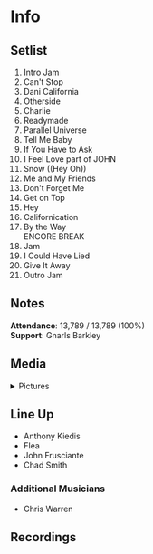 # Info

## Setlist

1. Intro Jam
2. Can't Stop
3. Dani California
4. Otherside
5. Charlie
6. Readymade
7. Parallel Universe
8. Tell Me Baby
9. If You Have to Ask
10. I Feel Love part of JOHN
11. Snow ((Hey Oh))
12. Me and My Friends
13. Don't Forget Me
14. Get on Top
15. Hey
16. Californication
17. By the Way
<br> ENCORE BREAK
18. Jam
19. I Could Have Lied
20. Give It Away
21. Outro Jam

## Notes

**Attendance**: 13,789 / 13,789 (100%)
<br>
**Support**: Gnarls Barkley

## Media 

<details>
  <summary>Pictures</summary>
  <!--<img alt="Setlist" title="Setlist" src="_.jpg" height="200" />
  <img alt="Clipping" title="Clipping" src="_.jpg" height="200" />
  <img alt="Flyer" title="Flyer" src="_.jpg" height="200" />-->
</details>

## Line Up

* Anthony Kiedis
* Flea
* John Frusciante
* Chad Smith

### Additional Musicians

* Chris Warren

## Recordings
